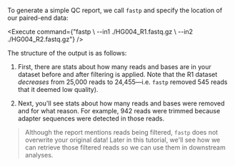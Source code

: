 <script>
import Execute from "$components/Execute.svelte";
</script>

To generate a simple QC report, we call `fastp` and specify the location of our paired-end data:

<Execute command={"fastp \ --in1 ./HG004_R1.fastq.gz \ --in2 ./HG004_R2.fastq.gz"} />

The structure of the output is as follows:

1. First, there are stats about how many reads and bases are in your dataset before and after filtering is applied. Note that the R1 dataset _decreases_ from 25,000 reads to 24,455—i.e. `fastp` removed 545 reads that it deemed low quality).

2. Next, you'll see stats about how many reads and bases were removed and for what reason. For example, 942 reads were trimmed because adapter sequences were detected in those reads.

> Although the report mentions reads being filtered, `fastp` does not overwrite your original data! Later in this tutorial, we'll see how we can retrieve those filtered reads so we can use them in downstream analyses.
